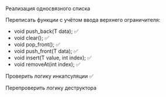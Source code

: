 Реализация односвязного списка

Переписать функции с учётом ввода верхнего ограничителя:
- void push_back(T data); ✅
- void clear(); ✅
- void pop_front(); ✅
- void push_front(T data); ✅
- void insert(T value, int index); ✅
- void removeAt(int index); ✅

Проверить логику инкапсуляции ✅

Перепроверить логику деструктора
 
